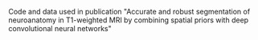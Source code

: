 Code and data used in publication "Accurate and robust segmentation of neuroanatomy in T1-weighted MRI by combining spatial priors with deep convolutional neural networks"
